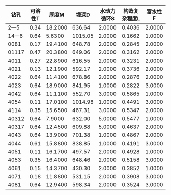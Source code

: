 | 钻孔  | 可溶性T | 厚度M   | 埋深D   | 水动力循环S | 构造复杂程度L | 富水性F |
| ----- | ------- | ------- | ------- | ----------- | ------------- | ------- |
| 2—5   | 0.34    | 18.2000 | 636.64  | 2.0000      | 0.4036        | 2.0000  |
| 14—6  | 0.64    | 5.6300  | 1015.05 | 2.0000      | 0.1662        | 1.0000  |
| 0081  | 0.17    | 19.4100 | 648.78  | 2.0000      | 0.2845        | 2.0000  |
| 01117 | 0.47    | 20.3800 | 649.06  | 2.0000      | 0.3162        | 2.0000  |
| 4011  | 0.27    | 22.8900 | 616.55  | 2.0000      | 0.3231        | 2.0000  |
| 4021  | 0.13    | 12.1900 | 592.17  | 2.0000      | 0.3736        | 2.0000  |
| 4022  | 0.64    | 11.4100 | 678.86  | 2.0000      | 0.2876        | 2.0000  |
| 4023  | 0.64    | 18.9000 | 841.95  | 1.0000      | 0.2822        | 3.0000  |
| 4042  | 0.64    | 11.1100 | 552.70  | 3.0000      | 0.5865        | 1.0000  |
| 4054  | 0.11    | 17.0100 | 1014.98 | 1.0000      | 0.4491        | 3.0000  |
| 4114  | 0.35    | 15.6500 | 467.31  | 3.0000      | 0.5347        | 2.0000  |
| 40312 | 0.64    | 7.9000  | 632.00  | 5.0000      | 0.5477        | 1.0000  |
| 40317 | 0.64    | 12.4500 | 609.88  | 5.0000      | 0.4637        | 2.0000  |
| 4043  | 0.64    | 13.9000 | 701.38  | 1.0000      | 0.4867        | 2.0000  |
| 4044  | 0.61    | 15.8800 | 838.85  | 1.0000      | 0.4191        | 3.0000  |
| 4051  | 0.11    | 16.1700 | 497.57  | 2.0000      | 0.4928        | 1.0000  |
| 4053  | 0.35    | 16.4000 | 648.46  | 2.0000      | 0.5158        | 3.0000  |
| 4061  | 0.15    | 14.3700 | 430.30  | 2.0000      | 0.3852        | 1.0000  |
| 4071  | 0.18    | 11.8800 | 531.15  | 2.0000      | 0.3908        | 3.0000  |
| 4081  | 0.64    | 12.9400 | 598.34  | 2.0000      | 0.3524        | 3.0000  |
